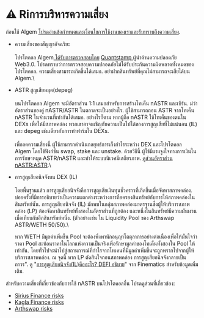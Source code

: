 # ⚠ Riการบริหารความเสี่ยง

ก่อนใช้ Algem [โปรดอ่านข้อกำหนดและเงื่อนไขการใช้งานของเราและรับทราบถึงความเสี่ยง](https://www.algem.io/terms-of-use).

* ความเสี่ยงของสัญญาอัจฉริยะ\
  \
  โปรโตคอล Algem[ ได้รับการตรวจสอบโดย](https://github.com/AlgemDeFi/audits/blob/main/AlgemQuantstampCertifacate.png) [Quantstamp ](https://quantstamp.com/)ผู้นำด้านความปลอดภัย Web3.0. โปรดทราบว่าการตรวจสอบความปลอดภัยไม่ได้รับประกันความผิดพลาดทั้งหมดของโปรโตคอล. ความเสี่ยงสามารถเกิดขึ้นได้เสมอ. อย่าฝากสินทรัพย์ที่คุณไม่สามารถจะเสียได้บน Algem.\

* ASTR สูญเสียหมุด(depeg) \
  \
  บนโปรโตคอล Algem จะมีอัตราส่วน 1:1 เสมอสำหรับการสร้างโทเค็น nASTR และเบิร์น. ม่ว่าอัตราส่วนของคู่ nASTR/ASTR ในตลาดจะเป็นอย่างไร. ผู้ใช้สามารถถอน ASTR จากโทเค็น nASTR ในจำนวนที่เท่ากันได้เสมอ. อย่างไรก็ตาม หากผู้ถือ nASTR ใช้โทเค็นของตนใน DEXs เพื่อให้มีสภาพคล่อง พวกเขาอาจเผชิญกับความเป็นไปได้ของการสูญเสียที่ไม่แน่นอน (IL) และ depeg เช่นเดียวกับการทำฟาร์มใน DEXs.\
  \
  เพื่อลดความเสี่ยงนี้ ผู้ใช้สามารถดำเนินกลยุทธ์การเก็งกำไรระหว่าง DEX และโปรโตคอล Algem โดยใช้ฟังก์ชัน swap, stake และ unstake. ด้วยวิธีนี้ ผู้ใช้มีแรงจูงใจทางการเงินในการรักษาหมุด ASTR/nASTR และทำให้ระบบนิเวศมีเสถียรภาพ. [ดูส่วนอัตราส่วน nASTR:ASTR](dnts.md).\

*   การสูญเสียอนิจจังบน DEX (IL)\
    \
    โดยพื้นฐานแล้ว การสูญเสียอนิจจังคือการสูญเสียเงินทุนชั่วคราวที่เกิดขึ้นเมื่อจัดหาสภาพคล่อง. บ่อยครั้งที่มีการอธิบายว่าเป็นความแตกต่างระหว่างการถือครองสินทรัพย์กับการให้สภาพคล่องในสินทรัพย์นั้น. การสูญเสียอนิจจัง (IL) มักพบในกลุ่มสภาพคล่องมาตรฐานซึ่งผู้ให้บริการสภาพคล่อง (LP) ต้องจัดหาสินทรัพย์ทั้งสองในอัตราส่วนที่ถูกต้อง และหนึ่งในสินทรัพย์มีความผันผวนเมื่อเทียบกับอีกสินทรัพย์หนึ่ง. (ตัวอย่างเช่น ใน Liquidity Pool ของ Arthswap ASTR/WETH 50/50).\


    หาก WETH มีมูลค่าเพิ่มขึ้น Pool จะต้องพึ่งพานักอนุญาโตตุลาการอย่างต่อเนื่องเพื่อให้มั่นใจว่าราคา Pool สะท้อนราคาในโลกแห่งความเป็นจริงเพื่อรักษามูลค่าของโทเค็นทั้งสองใน Pool ให้เท่ากัน. โดยทั่วไปจะนำไปสู่สถานการณ์ที่กำไรจากโทเคนที่มีมูลค่าเพิ่มขึ้นจะถูกพรากไปจากผู้ให้บริการสภาพคล่อง. ณ จุดนี้ หาก LP ตัดสินใจถอนสภาพคล่อง การสูญเสียอนิจจังกลายเป็นถาวร". ดู "[การสูญเสียอนิจจัง(IL)คืออะไร? DEFI อธิบาย](https://finematics.com/impermanent-loss-explained/)" จาก Finematics สำหรับข้อมูลเพิ่มเติม.

สำหรับความเสี่ยงที่เกี่ยวข้องกับการใช้ nASTR บนโปรโตคอลอื่น โปรดดูส่วนที่เกี่ยวข้อง:

* [Sirius Finance risks](https://docs.algem.io/get-started/how-to-use-nastr-on-other-dapps/sirius-finance#be-aware-of-risks)
* [Kagla Finance risks](../get-started/how-to-use-algems-nastr-farming/kagla-finance.md)
* [Arthswap risks](../get-started/how-to-use-algems-nastr-farming/arthswap.md)
